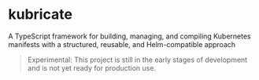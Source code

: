 # kubricate

A TypeScript framework for building, managing, and compiling Kubernetes manifests with a structured, reusable, and Helm-compatible approach

> Experimental: This project is still in the early stages of development and is not yet ready for production use.